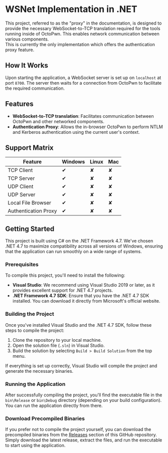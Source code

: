 # WSNet Implementation in .NET
This project, referred to as the "proxy" in the documentation, is designed to provide the necessary WebSocket-to-TCP translation required for the tools running inside of OctoPwn. This enables network communication between various components.  
This is currently the only implementation which offers the authentication proxy feature.

## How It Works
Upon starting the application, a WebSocket server is set up on `localhost` at port `8700`. The server then waits for a connection from OctoPwn to facilitate the required communication.

## Features
- **WebSocket-to-TCP translation**: Facilitates communication between OctoPwn and other networked components.
- **Authentication Proxy**: Allows the in-browser OctoPwn to perform NTLM and Kerberos authentication using the current user's context.

## Support Matrix

| Feature                 | Windows | Linux | Mac |
|-------------------------|---------|-------|-----|
| TCP Client              | ✔       | ✘     | ✘   |
| TCP Server              | ✔       | ✘     | ✘   |
| UDP Client              | ✔       | ✘     | ✘   |
| UDP Server              | ✔       | ✘     | ✘   |
| Local File Browser      | ✔       | ✘     | ✘   |
| Authentication Proxy    | ✔       | ✘     | ✘   |

## Getting Started

This project is built using C# on the .NET Framework 4.7. We've chosen .NET 4.7 to maximize compatibility across all versions of Windows, ensuring that the application can run smoothly on a wide range of systems.

### Prerequisites

To compile this project, you'll need to install the following:

- **Visual Studio**: We recommend using Visual Studio 2019 or later, as it provides excellent support for .NET 4.7 projects.
- **.NET Framework 4.7 SDK**: Ensure that you have the .NET 4.7 SDK installed. You can download it directly from Microsoft's official website.

### Building the Project

Once you've installed Visual Studio and the .NET 4.7 SDK, follow these steps to compile the project:

1. Clone the repository to your local machine.
2. Open the solution file (`.sln`) in Visual Studio.
3. Build the solution by selecting `Build > Build Solution` from the top menu.

If everything is set up correctly, Visual Studio will compile the project and generate the necessary binaries.

### Running the Application

After successfully compiling the project, you'll find the executable file in the `bin\Release` or `bin\Debug` directory (depending on your build configuration). You can run the application directly from there.

### Download Precompiled Binaries

If you prefer not to compile the project yourself, you can download the precompiled binaries from the [Releases](https://github.com/octopwn/wsnet-dotnet/releases) section of this GitHub repository. Simply download the latest release, extract the files, and run the executable to start using the application.

